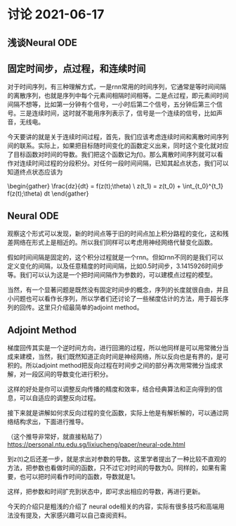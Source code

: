 讨论 2021-06-17
=

## 浅谈Neural ODE

## 固定时间步，点过程，和连续时间
对于时间序列，有三种理解方式，一是rnn常用的时间序列，它通常是等时间间隔的离散序列，也就是序列中每个元素间相隔时间相等。二是点过程，即元素间时间间隔不想等，比如第一分钟有个信号，一小时后第二个信号，五分钟后第三个信号。三是连续时间，这时就不能用序列表示了，信号是一个连续的信号，比如声音，无线电。

今天要讲的就是关于连续时间过程，首先，我们应该考虑连续时间和离散时间序列间的联系。实际上，如果把目标随时间变化的函数定义出来，同时这个变化就对应了目标函数对时间的导数。我们把这个函数记为$f()$。那么离散时间序列就可以看作对连续时间过程的分段积分。对任何一段时间间隔，已知其起点状态，我们可以知道终点状态应该为

\begin{gather}
\frac{dz}{dt} = f(z(t);\theta) \\
z(t_1) = z(t_0) + \int_{t_0}^{t_1} f(z(t);\theta) dt
\end{gather}


## Neural ODE

观察这个形式可以发现，新的时间点等于旧的时间点加上积分路程的变化，这和残差网络在形式上是相近的。所以我们同样可以考虑用神经网络代替变化函数。

假如时间间隔是固定的，这个积分过程就是一个rnn。但如rnn不同的是我们可以定义变化的间隔，以及任意精度的时间间隔，比如0.5时间步，3.1415926时间步等。我们可以认为这是一个把时间间隔作为参数的，可以建模点过程的模型。

当然，有一个显著问题是既然没有固定时间步的概念，序列的长度就很自由，并且小问题也可以看作长序列，所以学者们还讨论了一些梯度估计的方法，用于超长序列的回传。这里只介绍最简单的adjoint method。

## Adjoint Method

梯度回传其实是一个逆时间方向，进行回溯的过程，所以他同样是可以用常微分当成来建模，当然，我们既然知道正向时间是神经网络，所以反向也是有界的，是可积的。所以adjoint method把反向过程在时间步之间的部分再次用常微分当成求解，对一段区间的导数变化进行积分。

这样的好处是你可以调整反向传播的精度和效率，结合经典算法和正向得到的信息，可以自适应的调整反向过程。

接下来就是讲解如何求反向过程的变化函数，实际上他是有解析解的，可以通过网络结构求出，下面进行推导。

（这个推导非常好，就直接粘贴了）
https://personal.ntu.edu.sg/lixiucheng/paper/neural-ode.html 

到z(t)之后还差一步，就是求出对参数的导数。这里学者提出了一种比较不直观的方法，把参数也看做时间的函数，只不过它对时间的导数为0。同样的，如果有需要，也可以把时间看作时间的函数，导数就是1。

这样，把参数和时间扩充到状态中，即可求出相应的导数，再进行更新。

今天的介绍只是粗浅的介绍了 neural ode相关的内容，实际有很多技巧和高端用法没有提及，大家感兴趣可以自己查阅资料。
